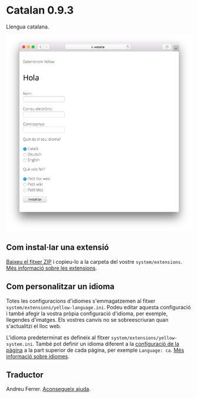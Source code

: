 # Catalan 0.9.3

Llengua catalana.

<p align="center"><img src="SCREENSHOT.png" alt="Captura de pantalla"></p>

## Com instal·lar una extensió

[Baixeu el fitxer ZIP](https://github.com/annaesvensson/yellow-language/raw/main/downloads/catalan.zip) i copieu-lo a la carpeta del vostre `system/extensions`. [Més informació sobre les extensions](https://github.com/annaesvensson/yellow-update).

## Com personalitzar un idioma

Totes les configuracions d'idiomes s'emmagatzemen al fitxer `system/extensions/yellow-language.ini`. Podeu editar aquesta configuració i també afegir la vostra pròpia configuració d'idioma, per exemple, llegendes d'imatges. Els vostres canvis no se sobreescriuran quan s'actualitzi el lloc web.

L'idioma predeterminat es defineix al fitxer `system/extensions/yellow-system.ini`. També pot definir un idioma diferent a la [configuració de la pàgina](https://github.com/annaesvensson/yellow-core#settings-page) a la part superior de cada pàgina, per exemple `Language: ca`. [Més informació sobre idiomes](https://datenstrom.se/yellow/help/how-to-customise-a-language).

## Traductor

Andreu Ferrer. [Aconsegueix ajuda](https://datenstrom.se/yellow/help/).
